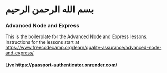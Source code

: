 # بسم الله الرحمن الرحيم

### Advanced Node and Express

This is the boilerplate for the Advanced Node and Express lessons. Instructions for the lessons start at https://www.freecodecamp.org/learn/quality-assurance/advanced-node-and-express/

#### Live https://passport-authenticator.onrender.com/
